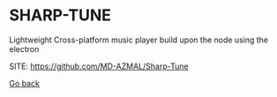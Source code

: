 # SHARP-TUNE
 
 Lightweight Cross-platform music player build
 upon the node using the electron
 
 SITE: https://github.com/MD-AZMAL/Sharp-Tune

 [Go back](https://portable-linux-apps.github.io/apps.html)
